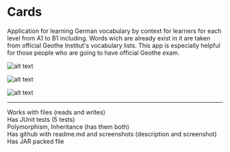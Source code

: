 # Cards
Application for learning German vocabulary by context for learners for each level from A1 to B1 including. Words wich are already exist in it are taken from official Geothe Institut's vocabulary lists. This app is especially helpful for those people who are going to have official Geothe exam.

![alt text](https://sun9-18.userapi.com/impg/ZiTMTFZaKYuszR-aJ3W01PnaESHEraTFXpcmwA/ybZKPC1UIgk.jpg?size=2560x1379&quality=96&proxy=1&sign=7d62495467dcd6d86209086ada09b356)

![alt text](https://sun9-16.userapi.com/impg/ybCZ562ETn1geSW2rSY5aN_ucR5_iK15_gvjoA/GmXkmbebrQI.jpg?size=2560x1428&quality=96&proxy=1&sign=92844e658c9114fdba88539c986164b0)

![alt text](https://sun9-59.userapi.com/impg/2x827GKvc_5pMJsVebrUsQTeOwprwm3HLeRRmw/T0F7PZj8txI.jpg?size=2560x1377&quality=96&proxy=1&sign=5bd305ca099704651b1afaf879187b60)

<hr>
Works with files (reads and writes) <br>
Has JUnit tests (5 tests)<br>
Polymorphism, Inheritance (has them both)<br>
Has github with readme.md and screenshots (description and screenshot)<br>
Has JAR packed file <br>
